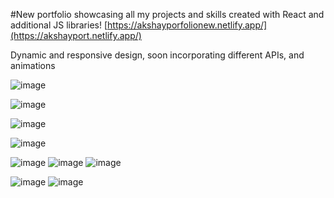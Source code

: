 #New portfolio showcasing all my projects and skills created with React and additional JS libraries!
[https://akshayporfolionew.netlify.app/](https://akshayport.netlify.app/)

Dynamic and responsive design, soon incorporating different APIs, and animations

![image](https://github.com/Octrainn/Updated-Portfolio/assets/117962555/52a6feec-6cf4-49e1-9b5c-ab6618fd3068)


![image](https://github.com/Octrainn/Updated-Portfolio/assets/117962555/a6bd4ae2-1bb4-43aa-b1c6-82e6706155f7)

![image](https://github.com/Octrainn/Updated-Portfolio/assets/117962555/f38e0420-18f6-4537-9ee4-78294c8db92e)

![image](https://github.com/Octrainn/Updated-Portfolio/assets/117962555/c639575d-c4b6-4faf-8930-e4c75d0b06f6)

![image](https://github.com/Octrainn/Updated-Portfolio/assets/117962555/284f8261-8731-4380-b204-9e231fb76b2e)
![image](https://github.com/Octrainn/Updated-Portfolio/assets/117962555/77cd4674-c86c-4ce9-87b4-bbb18bb7aaa5)
![image](https://github.com/Octrainn/Updated-Portfolio/assets/117962555/e75424ac-2673-4100-82e3-c6727dbf0193)


![image](https://github.com/Octrainn/Updated-Portfolio/assets/117962555/813d5852-872e-433b-a744-431d7f38caff)
![image](https://github.com/Octrainn/Updated-Portfolio/assets/117962555/33d985c1-0eb6-4c5a-834d-ff215d363681)



